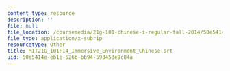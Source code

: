 ```yaml
---
content_type: resource
description: ''
file: null
file_location: /coursemedia/21g-101-chinese-i-regular-fall-2014/50e5414eeb1e526bbb94593453e9c84a_MIT21G_101F14_Immersive_Environment_Chinese.vtt
file_type: application/x-subrip
resourcetype: Other
title: MIT21G_101F14_Immersive_Environment_Chinese.srt
uid: 50e5414e-eb1e-526b-bb94-593453e9c84a
---
```

